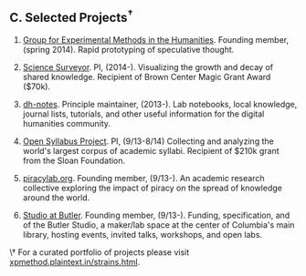 ## C. Selected Projects<sup>†</sup>

1. [Group for Experimental Methods in the
   Humanities](http://xpmethod.github.io/). Founding member, (spring 2014). Rapid prototyping of speculative thought.

1. [Science Surveyor](https://science-surveyor.github.io/). PI, (2014-). Visualizing the growth and decay of shared knowledge. Recipient of
Brown Center Magic Grant Award ($70k).

1. [dh-notes](https://github.com/denten/dhnotes). Principle maintainer, (2013-). Lab notebooks, local knowledge, journal lists, tutorials, and other useful
information for the digital humanities community.

1. [Open Syllabus Project](http://opensyllabusproject.org/). PI, (9/13-8/14) Collecting and analyzing the world's largest corpus of academic
syllabi. Recipient of $210k grant from the Sloan Foundation.

1. [piracylab.org](http://piracylab.org/). Founding member, (9/13-). An academic research collective exploring the impact
of piracy on the spread of knowledge around the world.

1. [Studio at Butler](https://studio.cul.columbia.edu/). Founding member, (9/13-). Funding, specification, and of the Butler
Studio, a maker/lab space at the center of Columbia's main library, hosting
events, invited talks, workshops, and open labs.

\† For a curated portfolio of projects please visit
[xpmethod.plaintext.in/strains.html](http://xpmethod.plaintext.in/strains.html).

